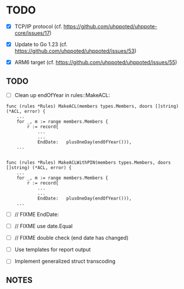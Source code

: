 # TODO

- [x] TCP/IP protocol (cf. https://github.com/uhppoted/uhppote-core/issues/17)
- [x] Update to Go 1.23 (cf. https://github.com/uhppoted/uhppoted/issues/53)
- [x] ARM6 target (cf. https://github.com/uhppoted/uhppoted/issues/55)


## TODO

- [ ] Clean up endOfYear in rules::MakeACL:
```
func (rules *Rules) MakeACL(members types.Members, doors []string) (*ACL, error) {
    ...
    for _, m := range members.Members {
        r := record{
            ...
            ...
            EndDate:   plusOneDay(endOfYear())),
    ...


func (rules *Rules) MakeACLWithPIN(members types.Members, doors []string) (*ACL, error) {
    ...
    for _, m := range members.Members {
        r := record{
            ...
            ...
            EndDate:   plusOneDay(endOfYear())),
    ...
```
- [ ] // FIXME EndDate: 
- [ ] // FIXME use date.Equal
- [ ] // FIXME double check (end date has changed)

- [ ] Use templates for report output
- [ ] Implement generalized struct transcoding

## NOTES

